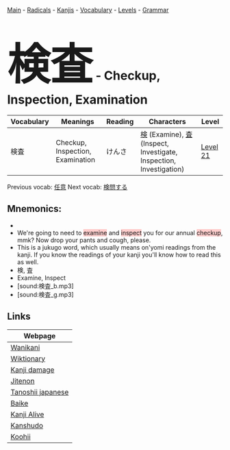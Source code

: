 <style> bigfont {font-size: 100px}</style>
[Main](../README.md) -
[Radicals](../radicals.md) -
[Kanjis](../kanjis.md) -
[Vocabulary](../vocabulary.md) -
[Levels](../levels.md) -
[Grammar](../grammar.md)
# <bigfont> 検査</bigfont> - Checkup, Inspection, Examination 

| Vocabulary | Meanings | Reading | Characters | Level |
| --- | --- | --- | --- | --- |
| 検査 | Checkup, Inspection, Examination | けんさ |  [検](../kanjis/検.md) (Examine), [査](../kanjis/査.md) (Inspect, Investigate, Inspection, Investigation) | [Level 21](../levels/wk_level21.md) |

Previous vocab: [任意](任意.md) Next vocab: [検問する](検問する.md) 

## Mnemonics:

* 
* We're going to need to <span style="background-color:#ffcccb"> examine</span> and <span style="background-color:#ffcccb"> inspect</span> you for our annual <span style="background-color:#ffcccb"> checkup</span>, mmk? Now drop your pants and cough, please.
* This is a jukugo word, which usually means on'yomi readings from the kanji. If you know the readings of your kanji you'll know how to read this as well.
* 検, 査
* Examine, Inspect
* [sound:検査_b.mp3]
* [sound:検査_g.mp3]


## Links 

| Webpage |
| --- |
| [Wanikani          ](https://www.wanikani.com/kanji/検査) |
| [Wiktionary        ](https://en.wiktionary.org/wiki/検査) |
| [Kanji damage      ](http://www.kanjidamage.com/kanji/search?utf8=✓&q=検査) |
| [Jitenon           ](https://jitenon.com/kanji/検査) |
| [Tanoshii japanese ](https://www.tanoshiijapanese.com/dictionary/kanji.cfm?k=検査) |
| [Baike             ](https://baike.baidu.com/item/検査) |
| [Kanji Alive       ](https://app.kanjialive.com/検査) |
| [Kanshudo          ](https://www.kanshudo.com/searchmn?q=検査) |
| [Koohii            ](https://kanji.koohii.com/study/kanji/検査) |
